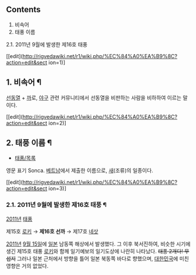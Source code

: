 ## Contents

    

1. 비속어 
2. 태풍 이름 
    

2.1. 2011년 9월에 발생한 제16호 태풍

[[edit](http://rigvedawiki.net/r1/wiki.php/%EC%84%A0%EA%B9%8C?action=edit&sect
ion=1)]

## 1. 비속어 ¶

[선동열](%EC%84%A0%EB%8F%99%EC%97%B4.md) \+ [까](%EA%B9%8C.md)로,
[야구](%EC%95%BC%EA%B5%AC.md) 관련 커뮤니티에서 선동열을 비판하는 사람을 비하하여 이르는 말이다.

  

[[edit](http://rigvedawiki.net/r1/wiki.php/%EC%84%A0%EA%B9%8C?action=edit&sect
ion=2)]

## 2. 태풍 이름 ¶

  * [태풍/목록](%ED%83%9C%ED%92%8D/%EB%AA%A9%EB%A1%9D.md)  

영문 표기 Sonca. [베트남](%EB%B2%A0%ED%8A%B8%EB%82%A8.md)에서 제출한 이름으로,
[새](%EC%83%88.md)(조류)의 일종이다.

  

[[edit](http://rigvedawiki.net/r1/wiki.php/%EC%84%A0%EA%B9%8C?action=edit&sect
ion=3)]

### 2.1. 2011년 9월에 발생한 제16호 태풍 ¶

[2011년](2011%EB%85%84.md) [태풍](%ED%83%9C%ED%92%8D.md)

제15호 [로키](%EB%A1%9C%ED%82%A4.md) → **제16호 선까** → 제17호
[네삿](%EB%84%A4%EC%82%BF.md)

  
[2011년](2011%EB%85%84.md) [9월 15일](9%EC%9B%94%2015%EC%9D%BC.md)에
[일본](%EC%9D%BC%EB%B3%B8.md) 남동쪽 해상에서 발생했다. 그 이후 북서진하여, 비슷한 시기에 생긴 제15호 태풍
[로키](%EB%A1%9C%ED%82%A4.md)와 함께 일기예보의 일기도상에 나란히 나타났다. <del>태풍 2개다!
무섭지</del> 그러나 일본 근처에서 방향을 틀어 일본 북동쪽 바다로 향했으며,
[대한민국](%EB%8C%80%ED%95%9C%EB%AF%BC%EA%B5%AD.md)에 미친 영향은 거의 없었다.

